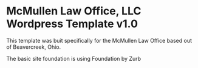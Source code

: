# McMullen Law Office, LLC Wordpress Template v1.0

This template was buit specifically for the McMullen Law Office based out of Beavercreek, Ohio.

The basic site foundation is using Foundation by Zurb